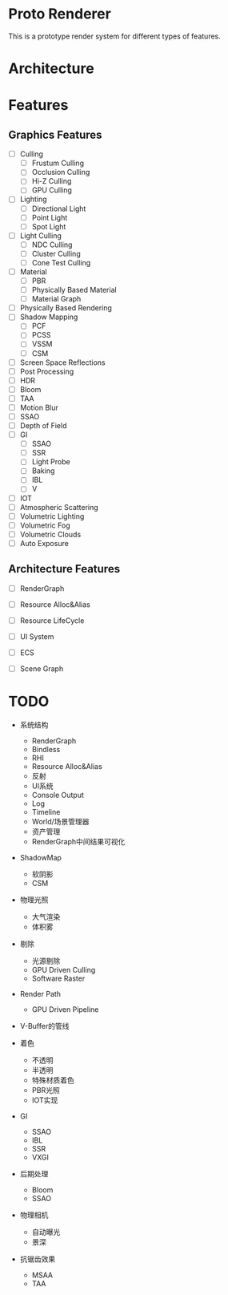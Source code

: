 # Proto Renderer

This is a prototype render system for different types of features.

# Architecture


# Features

## Graphics Features

- [ ] Culling
  - [ ] Frustum Culling
  - [ ] Occlusion Culling
  - [ ] Hi-Z Culling
  - [ ] GPU Culling
- [ ] Lighting
  - [ ] Directional Light
  - [ ] Point Light
  - [ ] Spot Light
- [ ] Light Culling
  - [ ] NDC Culling
  - [ ] Cluster Culling
  - [ ] Cone Test Culling
- [ ] Material
  - [ ] PBR
  - [ ] Physically Based Material
  - [ ] Material Graph
- [ ] Physically Based Rendering
- [ ] Shadow Mapping
  - [ ] PCF
  - [ ] PCSS
  - [ ] VSSM
  - [ ] CSM
- [ ] Screen Space Reflections
- [ ] Post Processing
- [ ] HDR
- [ ] Bloom
- [ ] TAA
- [ ] Motion Blur
- [ ] SSAO
- [ ] Depth of Field
- [ ] GI
  - [ ] SSAO
  - [ ] SSR
  - [ ] Light Probe
  - [ ] Baking
  - [ ] IBL
  - [ ] V
- [ ] IOT
- [ ] Atmospheric Scattering
- [ ] Volumetric Lighting
- [ ] Volumetric Fog
- [ ] Volumetric Clouds
- [ ] Auto Exposure

## Architecture Features

- [ ] RenderGraph
- [ ] Resource Alloc&Alias
- [ ] Resource LifeCycle
- [ ] UI System
- [ ] ECS
- [ ] Scene Graph


# TODO
* 系统结构

  * RenderGraph
  * Bindless
  * RHI
  * Resource Alloc&Alias
  * 反射
  * UI系统
  * Console Output
  * Log
  * Timeline
  * World/场景管理器
  * 资产管理
  * RenderGraph中间结果可视化
* ShadowMap

  * 软阴影
  * CSM
* 物理光照

  * 大气渲染
  * 体积雾
* 剔除

  * 光源剔除
  * GPU Driven Culling
  * Software Raster
* Render Path

  * GPU Driven Pipeline
* V-Buffer的管线
* 着色

  * 不透明
  * 半透明
  * 特殊材质着色
  * PBR光照
  * IOT实现
* GI

  * SSAO
  * IBL
  * SSR
  * VXGI
* 后期处理

  * Bloom
  * SSAO
* 物理相机

  * 自动曝光
  * 景深
* 抗锯齿效果

  * MSAA
  * TAA